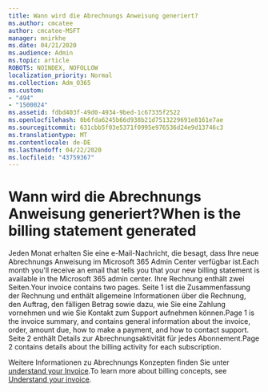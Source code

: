 ```yaml
---
title: Wann wird die Abrechnungs Anweisung generiert?
ms.author: cmcatee
author: cmcatee-MSFT
manager: mnirkhe
ms.date: 04/21/2020
ms.audience: Admin
ms.topic: article
ROBOTS: NOINDEX, NOFOLLOW
localization_priority: Normal
ms.collection: Adm_O365
ms.custom:
- "494"
- "1500024"
ms.assetid: fdbd403f-49d0-4934-9bed-1c67335f2522
ms.openlocfilehash: 0b6fda6245b66d938b21d7513229691e8161e7ae
ms.sourcegitcommit: 631cbb5f03e5371f0995e976536d24e9d13746c3
ms.translationtype: MT
ms.contentlocale: de-DE
ms.lasthandoff: 04/22/2020
ms.locfileid: "43759367"
---
```

# <a name="when-is-the-billing-statement-generated"></a><span data-ttu-id="e0f55-102">Wann wird die Abrechnungs Anweisung generiert?</span><span class="sxs-lookup"><span data-stu-id="e0f55-102">When is the billing statement generated</span></span>

<span data-ttu-id="e0f55-103">Jeden Monat erhalten Sie eine e-Mail-Nachricht, die besagt, dass Ihre neue Abrechnungs Anweisung im Microsoft 365 Admin Center verfügbar ist.</span><span class="sxs-lookup"><span data-stu-id="e0f55-103">Each month you'll receive an email that tells you that your new billing statement is available in the Microsoft 365 admin center.</span></span> <span data-ttu-id="e0f55-104">Ihre Rechnung enthält zwei Seiten.</span><span class="sxs-lookup"><span data-stu-id="e0f55-104">Your invoice contains two pages.</span></span> <span data-ttu-id="e0f55-105">Seite 1 ist die Zusammenfassung der Rechnung und enthält allgemeine Informationen über die Rechnung, den Auftrag, den fälligen Betrag sowie dazu, wie Sie eine Zahlung vornehmen und wie Sie Kontakt zum Support aufnehmen können.</span><span class="sxs-lookup"><span data-stu-id="e0f55-105">Page 1 is the invoice summary, and contains general information about the invoice, order, amount due, how to make a payment, and how to contact support.</span></span> <span data-ttu-id="e0f55-106">Seite 2 enthält Details zur Abrechnungsaktivität für jedes Abonnement.</span><span class="sxs-lookup"><span data-stu-id="e0f55-106">Page 2 contains details about the billing activity for each subscription.</span></span>
  
<span data-ttu-id="e0f55-107">Weitere Informationen zu Abrechnungs Konzepten finden Sie unter [understand your Invoice](https://docs.microsoft.com/office365/admin/subscriptions-and-billing/understand-your-invoice).</span><span class="sxs-lookup"><span data-stu-id="e0f55-107">To learn more about billing concepts, see [Understand your invoice](https://docs.microsoft.com/office365/admin/subscriptions-and-billing/understand-your-invoice).</span></span>